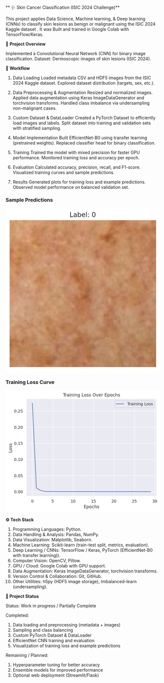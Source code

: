 ** 🩺 Skin Cancer Classification (ISIC 2024 Challenge)**

This project applies Data Science, Machine learning, & Deep learning (CNNs) to classify skin lesions as benign or malignant using the ISIC 2024 Kaggle dataset
. It was Built and trained in Google Colab with TensorFlow/Keras.

📌 **Project Overview**

Implemented a Convolutional Neural Network (CNN) for binary image classification.
Dataset: Dermoscopic images of skin lesions (ISIC 2024).

📌 **Workflow**
1. Data Loading
   Loaded metadata CSV and HDF5 images from the ISIC 2024 Kaggle dataset.
   Explored dataset distribution (targets, sex, etc.).

2. Data Preprocessing & Augmentation
   Resized and normalized images.
   Applied data augmentation using Keras ImageDataGenerator and torchvision transforms.
   Handled class imbalance via undersampling non-malignant cases.

3. Custom Dataset & DataLoader
   Created a PyTorch Dataset to efficiently load images and labels.
   Split dataset into training and validation sets with stratified sampling.

4. Model Implementation
   Built EfficientNet-B0 using transfer learning (pretrained weights).
   Replaced classifier head for binary classification.

5. Training
   Trained the model with mixed precision for faster GPU performance.
   Monitored training loss and accuracy per epoch.

6. Evaluation
   Calculated accuracy, precision, recall, and F1-score.
   Visualized training curves and sample predictions.

7. Results
   Generated plots for training loss and example predictions.
   Observed model performance on balanced validation set.
### Sample Predictions
![Sample Predictions](sample_predictions.png)

### Training Loss Curve
![Training Loss](training_loss.png)

**⚙️ Tech Stack**

1. Programming Languages: Python.
2. Data Handling & Analysis: Pandas, NumPy.
3. Data Visualization: Matplotlib, Seaborn.
4. Machine Learning: Scikit-learn (train-test split, metrics, evaluation).
5. Deep Learning / CNNs: TensorFlow / Keras, PyTorch (EfficientNet-B0 with transfer learning)).
6. Computer Vision: OpenCV, Pillow.
7. GPU / Cloud: Google Colab with GPU support.
8. Data Augmentation: Keras ImageDataGenerator, torchvision transforms.
9. Version Control & Collaboration: Git, GitHub.
10. Other Utilities: h5py (HDF5 image storage), Imbalanced-learn (undersampling).

**📌 Project Status**

Status: Work in progress / Partially Complete

Completed:

1. Data loading and preprocessing (metadata + images)
2. Sampling and class balancing
3. Custom PyTorch Dataset & DataLoader
4. EfficientNet CNN training and evaluation
5. Visualization of training loss and example predictions

Remaining / Planned:

1. Hyperparameter tuning for better accuracy
2. Ensemble models for improved performance
3. Optional web deployment (Streamlit/Flask)
